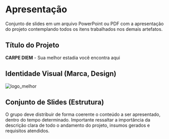 # Apresentação

Conjunto de slides em um arquivo PowerPoint ou PDF com a apresentação do projeto contemplando todos os itens trabalhados nos demais artefatos.

## Título do Projeto

**CARPE DIEM** - Sua melhor estadia você encontra aqui

## Identidade Visual (Marca, Design)


![logo_melhor](https://user-images.githubusercontent.com/89549220/175794041-d88d13ba-dbaf-4e43-ac23-6723b102487d.png)


## Conjunto de Slides (Estrutura)

O grupo deve distribuir de forma coerente o conteúdo a ser apresentado, dentro do tempo determinado. Importante ressaltar a importância da descrição clara de todo o andamento do projeto, insumos gerados e requisitos atendidos.
 
